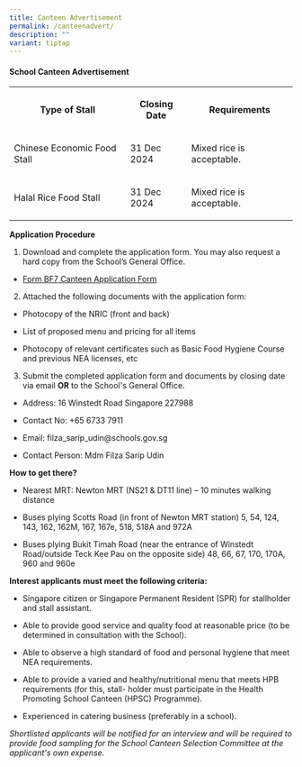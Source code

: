 ```yaml
---
title: Canteen Advertisement
permalink: /canteenadvert/
description: ""
variant: tiptap
---
```

<h4>School Canteen Advertisement</h4>
<table>
<tbody>
<tr>
<th rowspan="1" colspan="1">
<p>Type of Stall</p>
</th>
<th rowspan="1" colspan="1">
<p>Closing Date</p>
</th>
<th rowspan="1" colspan="1">
<p>Requirements</p>
</th>
</tr>
<tr>
<td rowspan="1" colspan="1">
<p>Chinese Economic Food Stall</p>
</td>
<td rowspan="1" colspan="1">
<p>31 Dec 2024</p>
</td>
<td rowspan="1" colspan="1">
<p>Mixed rice is acceptable.</p>
</td>
</tr>
<tr>
<td rowspan="1" colspan="1">
<p>Halal Rice Food Stall</p>
</td>
<td rowspan="1" colspan="1">
<p>31 Dec 2024</p>
</td>
<td rowspan="1" colspan="1">
<p>Mixed rice is acceptable.</p>
</td>
</tr>
</tbody>
</table>
<p><strong>Application Procedure</strong>
</p>
<ol data-tight="true" class="tight">
<li>
<p>Download and complete the application form. You may also request a hard
copy from the School’s General Office.</p>
</li>
</ol>
<ul data-tight="true" class="tight">
<li>
<p><a href="/files/canteenbf7.pdf" rel="noopener noreferrer nofollow" target="_blank">Form BF7 Canteen Application Form</a>
</p>
</li>
</ul>
<ol start="2" data-tight="true" class="tight">
<li>
<p>Attached the following documents with the application form:</p>
</li>
</ol>
<ul data-tight="true" class="tight">
<li>
<p>Photocopy of the NRIC (front and back)</p>
</li>
<li>
<p>List of proposed menu and pricing for all items</p>
</li>
<li>
<p>Photocopy of relevant certificates such as Basic Food Hygiene Course and
previous NEA licenses, etc</p>
</li>
</ul>
<ol start="3" data-tight="true" class="tight">
<li>
<p>Submit the completed application form and documents by closing date via
email <strong>OR</strong> to the School's General Office.</p>
</li>
</ol>
<ul data-tight="true" class="tight">
<li>
<p>Address: 16 Winstedt Road Singapore 227988</p>
</li>
<li>
<p>Contact No: +65 6733 7911</p>
</li>
<li>
<p>Email: filza_sarip_udin@schools.gov.sg</p>
</li>
<li>
<p>Contact Person: Mdm Filza Sarip Udin</p>
</li>
</ul>
<p><strong>How to get there?</strong>
</p>
<ul data-tight="true" class="tight">
<li>
<p>Nearest MRT: Newton MRT (NS21 &amp; DT11 line) – 10 minutes walking distance</p>
</li>
<li>
<p>Buses plying Scotts Road (in front of Newton MRT station) 5, 54, 124,
143, 162, 162M, 167, 167e, 518, 518A and 972A</p>
</li>
<li>
<p>Buses plying Bukit Timah Road (near the entrance of Winstedt Road/outside
Teck Kee Pau on the opposite side) 48, 66, 67, 170, 170A, 960 and 960e</p>
</li>
</ul>
<p><strong>Interest applicants must meet the following criteria:</strong>
</p>
<ul data-tight="true" class="tight">
<li>
<p>Singapore citizen or Singapore Permanent Resident (SPR) for stallholder
and stall assistant.</p>
</li>
<li>
<p>Able to provide good service and quality food at reasonable price (to
be determined in consultation with the School).</p>
</li>
<li>
<p>Able to observe a high standard of food and personal hygiene that meet
NEA requirements.</p>
</li>
<li>
<p>Able to provide a varied and healthy/nutritional menu that meets HPB requirements
(for this, stall- holder must participate in the Health Promoting School
Canteen (HPSC) Programme).</p>
</li>
<li>
<p>Experienced in catering business (preferably in a school).</p>
</li>
</ul>
<p><em>Shortlisted applicants will be notified for an interview and will be required to provide food sampling for the School Canteen Selection Committee at the applicant's own expense.</em>
</p>